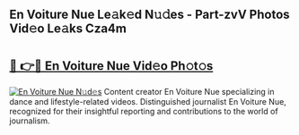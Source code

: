 ## En Voiture Nue Le𝚊k𝚎d N𝚞𝚍es - Part-zvV Photos Vid𝚎o Le𝚊ks Cza4m

# <h2><a href="http://fb06ih.evod.top/?m=En+Voiture+Nue">🔗 👉🔴 En Voiture Nue Vid𝚎o Ph𝚘t𝚘s</a></h2>

[![En Voiture Nue N𝚞d𝚎s](https://i.imgur.com/8V9OHl7.gif)](http://fb06ih.evod.top/?m=En+Voiture+Nue)
Content creator En Voiture Nue specializing in dance and lifestyle-related videos. Distinguished journalist En Voiture Nue, recognized for their insightful reporting and contributions to the world of journalism. 
